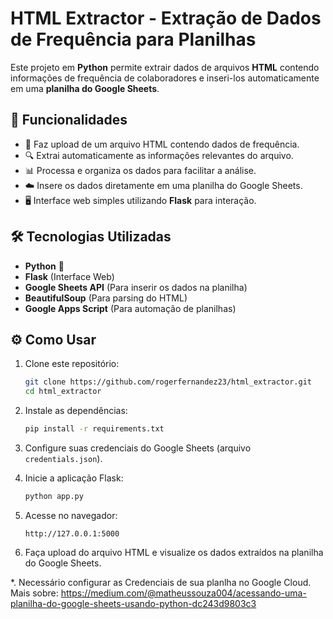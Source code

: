 # **HTML Extractor - Extração de Dados de Frequência para Planilhas**

Este projeto em **Python** permite extrair dados de arquivos **HTML** contendo informações de frequência de colaboradores e inseri-los automaticamente em uma **planilha do Google Sheets**.

## 🚀 **Funcionalidades**

- 📂 Faz upload de um arquivo HTML contendo dados de frequência.
- 🔍 Extrai automaticamente as informações relevantes do arquivo.
- 📊 Processa e organiza os dados para facilitar a análise.
- ☁️ Insere os dados diretamente em uma planilha do Google Sheets.
- 🖥 Interface web simples utilizando **Flask** para interação.

## 🛠 **Tecnologias Utilizadas**

- **Python** 🐍
- **Flask** (Interface Web)
- **Google Sheets API** (Para inserir os dados na planilha)
- **BeautifulSoup** (Para parsing do HTML)
- **Google Apps Script** (Para automação de planilhas)

## ⚙️ **Como Usar**

1. Clone este repositório:

   ```bash
   git clone https://github.com/rogerfernandez23/html_extractor.git
   cd html_extractor
   ```

2. Instale as dependências:

   ```bash
   pip install -r requirements.txt
   ```

3. Configure suas credenciais do Google Sheets (arquivo `credentials.json`).

4. Inicie a aplicação Flask:

   ```bash
   python app.py
   ```

5. Acesse no navegador:

   ```
   http://127.0.0.1:5000
   ```

6. Faça upload do arquivo HTML e visualize os dados extraídos na planilha do Google Sheets.

\*. Necessário configurar as Credenciais de sua planlha no Google Cloud. Mais sobre: https://medium.com/@matheussouza004/acessando-uma-planilha-do-google-sheets-usando-python-dc243d9803c3
